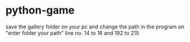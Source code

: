 # python-game
save the gallery folder on your pc and change the path in the program on "enter folder your path"
line no. 14 to 16 and 192 to 215
